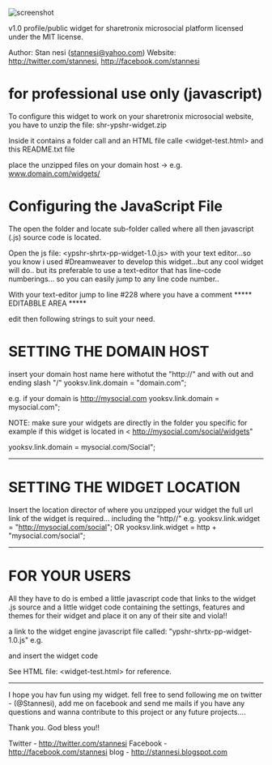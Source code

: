 
![screenshot](https://github.com/stannesi/astro-panic/blob/master/Screen-Shot-d1.png) 

v1.0 profile/public widget for sharetronix microsocial platform
licensed under the MIT license.

Author:  Stan nesi (stannesi@yahoo.com)
Website: http://twitter.com/stannesi,
         http://facebook.com/stannesi

# for professional use only (javascript)
To configure this widget to work on your sharetronix microsocial website, you have to unzip the file: shr-ypshr-widget.zip

Inside it contains a folder call <widghets> and an HTML file calle <widget-test.html> and this README.txt file

place the unzipped files on your domain host -> e.g. www.domain.com/widgets/

# Configuring the JavaScript File
The open the <widget> folder and locate sub-folder called <js> where all then	javascript (.js) source code is located.

Open the js file: <ypshr-shrtx-pp-widget-1.0.js> with your text editor...so you know i used #Dreamweaver to develop this widget...but any cool widget will do.. but its preferable to use a text-editor that has line-code numberings... so you can easily jump to any line code number..

With your text-editor jump to line #228 where you have a comment ***** EDITABBLE AREA *****

edit then following strings to suit your need.

# SETTING THE DOMAIN HOST 
insert your domain host name here withotut the "http://" and with out and ending slash "/"
yooksv.link.domain = "domain.com";

e.g. if your domain is http://mysocial.com
yooksv.link.domain = mysocial.com";

NOTE: make sure your widgets are directly in the folder you specific for example if this widget is located in < http://mysocial.com/social/widgets"

yooksv.link.domain = mysocial.com/Social";

**************************************************************

# SETTING THE WIDGET LOCATION 
Insert the location director of where you unzipped your widget
the full url link of the widget is required... including the "http//"
e.g.
yooksv.link.widget = "http://mysocial.com/social";
			OR
yooksv.link.widget = http + "mysocial.com/social";

**************************************************************

# FOR YOUR USERS 
All they have to do is embed a little javascript code that links to the widget .js source and a little widget code containing the settings, features and themes for their widget and place it on any of their site and viola!!

a link to the widget engine javascript file called: "ypshr-shrtx-pp-widget-1.0.js"
e.g.
<script src="http://mysocial/com/widgets/js/ypshr-shrtx-pp-widget-1.0.js" type="text/javascript"></script>
and insert the widget code

<script>
    new YPSHR.Widget({
	version: 1,
	type: 'public',				<-- type of widget 'public'or 'profile'
	title: 'stannesi is testing...',	<-- title header
	subject: 'Sharetronix Public',		<-- subject header
	rpp: 20,				<-- 20 posts per call
	interval: 1000,				<-- time interval in miliseconds
	width: 250,				<-- width of widget on page
	height: 350,				<-- height of widget on page

       features: {
	scrollbar: false,			<-- enable scrollbar (true/false)
	fullscreen: false,			<-- enbale fullscreen (true/false)
	loop: true,				<-- loop posts
	live: true,
	hashtags: true,				<-- hastags
	timestamp: true,			<-- show timestamps
	avatars: true,				<-- show users avatars
	dateformat: 'absolute',			<-- date & time format (absolure/relative)
	behavior: 'preloaded',			<-- behavior (default/all/preloaded)
       }
     }).render().start();			<-- render().start() must be inserted
						for profile widget .setUser('username') must be used before 						the start
						e.g. render().setUser('username').start()
</script>

See HTML file: <widget-test.html> for reference.


*******************************************************


I hope you hav fun using my widget.
fell free to send following me on twitter - (@Stannesi), add me on facebook and send me mails if you have any questions and wanna contribute to this project or any future projects....

Thank you. God bless you!!

Twitter    -	http://twitter.com/stannesi
Facebook   - 	http://facebook.com/stannesi
blog       - 	http://stannesi.blogspot.com
